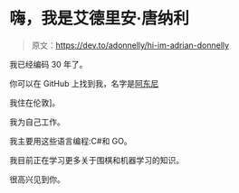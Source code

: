 # 嗨，我是艾德里安·唐纳利

> 原文：<https://dev.to/adonnelly/hi-im-adrian-donnelly>

我已经编码 30 年了。

你可以在 GitHub 上找到我，名字是[阿东尼](https://github.com/adonnelly)

我住在伦敦]。

我为自己工作。

我主要用这些语言编程:C#和 GO。

我目前正在学习更多关于围棋和机器学习的知识。

很高兴见到你。